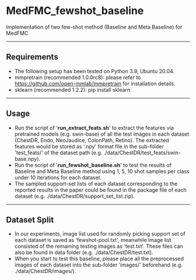 # MedFMC_fewshot_baseline
Implementation of two few-shot method (Baseline and Meta Baseline) for MedFMC
****
## Requirements
* The following setup has been tested on Python 3.9, Ubuntu 20.04.  
* mmpretrain (recommended 1.0.0rc8): please refer to https://github.com/open-mmlab/mmpretrain for installation details.     
* sklearn (recommended 1.2.2): pip install sklearn  
****
## Usage 
* Run the script of '**run_extract_feats.sh**' to extract the features via pretrained models (e.g. swin-base) of all the test images in each dataset (ChestDR, Endo, NeoJaudice, ColonPath, Retino). The extracted features would be stored as '.npy' format file in the sub-folder 'test_feats/' of the dataset path (e.g. ./data/ChestDR/test_feats/swin-base.npy).   
* Run the script of '**run_fewshot_baseline.sh**' to test the results of Baseline and Meta Baseline method using 1, 5, 10 shot samples per class under 10 iterations for each dataset. 
* The sampled support-set lists of each dataset corresponding to the reported results in the paper could be found in the package file of each dataset (e.g. ./data/ChestDR/support_set_list.zip).
****
## Dataset Split
* In our experiments, image list used for randomly picking support set of each dataset is saved as 'fewshot-pool.txt', meanwhile image list consisted of the remaining testing images as 'test.txt'. These files can also be found in data folder (e.g. ./data/ChestDR/test.txt).
* When you start to test this baseline, please place all the preprocessed images of each dataset into the sub-folder 'images/' beforehand (e.g. ./data/ChestDR/images/).   
